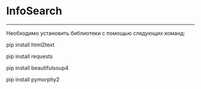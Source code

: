 # InfoSearch
___________________________________________________________________________________________________________________________________________

Необходимо установить библиотеки с помощью следующих команд:

pip install html2text

pip install requests

pip install beautifulsoup4

pip install pymorphy2

